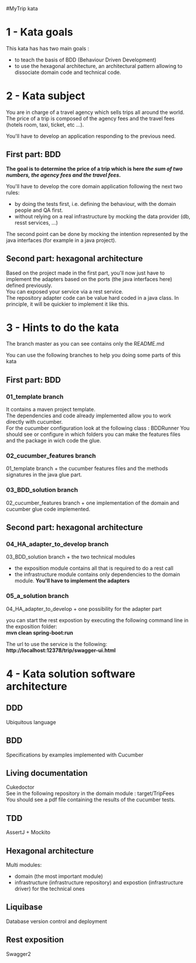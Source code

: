 #MyTrip kata

# 1 - Kata goals
This kata has has two main goals :
- to teach the basis of BDD (Behaviour Driven Development)
- to use the hexagonal architecture, an architectural pattern allowing to dissociate domain code and technical code.

# 2 - Kata subject
You are in charge of a travel agency which sells trips all around the world.
The price of a trip is composed of the agency fees and the travel fees (hotels room, taxi, ticket, etc ...).

You'll have to develop an application responding to the previous need.

## First part: BDD
**The goal is to determine the price of a trip which is here _the sum of two numbers, the agency fees and the travel fees._**

You'll have to develop the core domain application following the next two rules:
- by doing the tests first, i.e. defining the behaviour, with the domain people and QA first.
- without relying on a real infrastructure by mocking the data provider (db, resst services, ...)

The second point can be done by mocking the intention represented by the java interfaces (for example in a java project).

## Second part: hexagonal architecture
Based on the project made in the first part, you'll now just have to implement the adapters based on the ports (the java interfaces
here) defined previously.  
You can exposed your service via a rest service.  
The repository adapter code can be value hard coded in a java class. In principle, it will be quickier to implement it like this.

# 3 - Hints to do the kata
The branch master as you can see contains only the README.md

You can use the following branches to help you doing some parts of this kata

## First part: BDD
### 01_template branch
It contains a maven project template.  
The dependencies and code already implemented allow you to work directly with cucumber.  
For the cucumber configuration look at the following class : BDDRunner
You should see or configure in which folders you can make the features files and the package in wich code the glue.

### 02_cucumber_features branch
01_template branch + the cucumber features files and the methods signatures in the java glue part.

### 03_BDD_solution branch
02_cucumber_features branch + one implementation of the domain and cucumber glue code implemented.

## Second part: hexagonal architecture
### 04_HA_adapter_to_develop branch
03_BDD_solution branch + the two technical modules
- the exposition module contains all that is required to do a rest call
- the infrastructure module contains only dependencies to the domain module. **You'll have to implement the adapters**

### 05_a_solution branch
04_HA_adapter_to_develop + one possibility for the adapter part

you can start the rest expostion by executing the following command line in the exposition folder:  
**mvn clean spring-boot:run**  

The url to use the service is the following:  
**http://localhost:12378/trip/swagger-ui.html**

# 4 - Kata solution software architecture
## DDD
Ubiquitous language

## BDD
Specifications by examples implemented with Cucumber

## Living documentation
Cukedoctor  
See in the following repository in the domain module : target/TripFees   
You should see a pdf file containing the results of the cucumber tests.

## TDD
AssertJ + Mockito

## Hexagonal architecture
Multi modules: 
- domain (the most important module)
- infrastructure (infrastructure repository) and expostion (infrastructure driver) for the technical ones

## Liquibase
Database version control and deployment

## Rest exposition 
Swagger2
